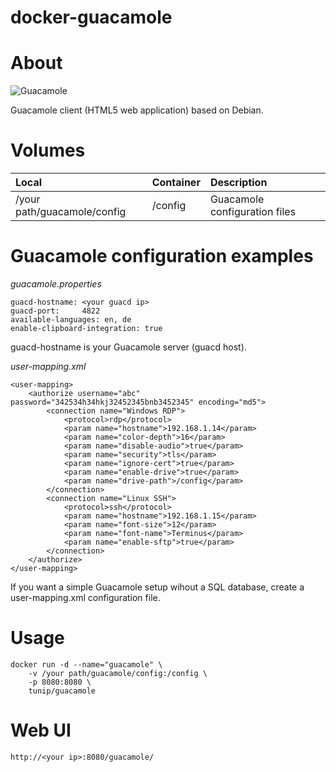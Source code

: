 # docker-guacamole

# About
![Guacamole](https://github.com/tunip/docker-guacamole/raw/master/guacamole.png)

Guacamole client (HTML5 web application) based on Debian.

# Volumes
|Local|Container|Description|
|:--|:--|:--|
|/your path/guacamole/config|/config|Guacamole configuration files|

# Guacamole configuration examples
*guacamole.properties*
```
guacd-hostname: <your guacd ip>
guacd-port:     4822
available-languages: en, de
enable-clipboard-integration: true
```
guacd-hostname is your Guacamole server (guacd host).

*user-mapping.xml*
```
<user-mapping>
    <authorize username="abc" password="342534h34hkj32452345bnb3452345" encoding="md5">
        <connection name="Windows RDP">
            <protocol>rdp</protocol>
            <param name="hostname">192.168.1.14</param>
            <param name="color-depth">16</param>
            <param name="disable-audio">true</param>
            <param name="security">tls</param>
            <param name="ignore-cert">true</param>
            <param name="enable-drive">true</param>
            <param name="drive-path">/config</param>
        </connection>
        <connection name="Linux SSH">
            <protocol>ssh</protocol>
            <param name="hostname">192.168.1.15</param>
            <param name="font-size">12</param>
            <param name="font-name">Terminus</param>
            <param name="enable-sftp">true</param>
        </connection>
    </authorize>
</user-mapping>
```
If you want a simple Guacamole setup wihout a SQL database, create a user-mapping.xml configuration file.

# Usage
```
docker run -d --name="guacamole" \
    -v /your path/guacamole/config:/config \
    -p 8080:8080 \
    tunip/guacamole
```
# Web UI
`http://<your ip>:8080/guacamole/`